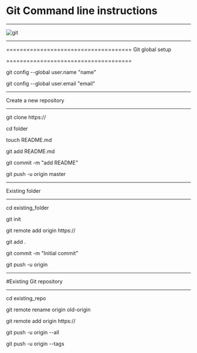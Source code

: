 

# Git Command line instructions
**************************************

![git](https://static1.squarespace.com/static/5783a7e19de4bb11478ae2d8/5821d2b909e1c46748736b4a/583d6f01e58c627c3a6b7e47/1502273213995/Github_Blog.gif)


****************************************

=====================================
Git global setup

=====================================

git config --global user.name "name"

git config --global user.email "email"

---------------------------------------------

Create a new repository 

---------------------------------------------

git clone https://

cd folder

touch README.md

git add README.md

git commit -m "add README"

git push -u origin master


-------------------------------------------------

Existing folder

-------------------------------------------------

cd existing_folder

git init

git remote add origin https://

git add .

git commit -m "Initial commit"

git push -u origin 

---------------------------------------------

#Existing Git repository

--------------------------------------------

cd existing_repo

git remote rename origin old-origin

git remote add origin https://

git push -u origin --all

git push -u origin --tags
